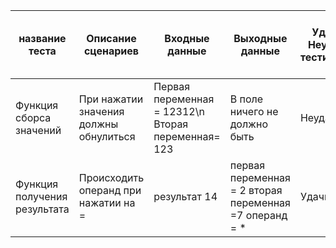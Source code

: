 | название теста | Описание сценариев |Входные данные|Выходные данные|Удачное/Неудачное тестирование|Предположения по исправлению найденных ошибок|Пожелания пользователя |
| --- | --- | --- | --- | --- | --- | --- |
| Функция сборса значений| При нажатии значения должны обнулиться  |Первая переменная = 12312\n Вторая переменная= 123|В поле ничего не должно быть|Неудачное|Надо сделать обнуление сразу 2 переменных, а не одной|-|
| Функция получения результата|Происходить операнд при нажатии на =|результат 14| первая переменная  = 2 вторая переменная =7 операнд = *|Удачное|-|-|
